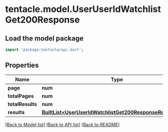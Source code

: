 # tentacle.model.UserUserIdWatchlistGet200Response

## Load the model package
```dart
import 'package:tentacle/api.dart';
```

## Properties
Name | Type | Description | Notes
------------ | ------------- | ------------- | -------------
**page** | **num** |  | [optional] 
**totalPages** | **num** |  | [optional] 
**totalResults** | **num** |  | [optional] 
**results** | [**BuiltList&lt;UserUserIdWatchlistGet200ResponseResultsInner&gt;**](UserUserIdWatchlistGet200ResponseResultsInner.md) |  | [optional] 

[[Back to Model list]](../README.md#documentation-for-models) [[Back to API list]](../README.md#documentation-for-api-endpoints) [[Back to README]](../README.md)


